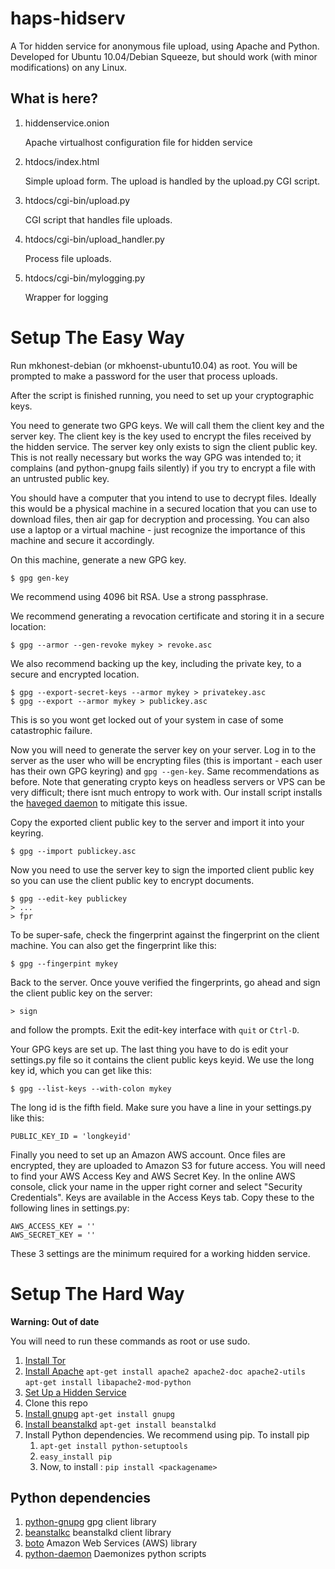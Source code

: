haps-hidserv
============

A Tor hidden service for anonymous file upload, using Apache and Python.
Developed for Ubuntu 10.04/Debian Squeeze, but should work (with minor modifications) on any Linux.

What is here?
-------------

1.  hiddenservice.onion

    Apache virtualhost configuration file for hidden service

2.  htdocs/index.html

    Simple upload form. The upload is handled by the upload.py CGI script.

3.  htdocs/cgi-bin/upload.py

    CGI script that handles file uploads.

4.  htdocs/cgi-bin/upload_handler.py

    Process file uploads.

5.  htdocs/cgi-bin/mylogging.py

    Wrapper for logging

Setup The Easy Way
==================

Run mkhonest-debian (or mkhoenst-ubuntu10.04) as root. You will be prompted to make a password for the user that process uploads.

After the script is finished running, you need to set up your cryptographic keys.

You need to generate two GPG keys. We will call them the client key and the server key. The client key is the key used to encrypt the files received by the hidden service. The server key only exists to sign the client public key. This is not really necessary but works the way GPG was intended to; it complains (and python-gnupg fails silently) if you try to encrypt a file with an untrusted public key.

You should have a computer that you intend to use to decrypt files. Ideally this would be a physical machine in a secured location that you can use to download files, then air gap for decryption and processing. You can also use a laptop or a virtual machine - just recognize the importance of this machine and secure it accordingly.

On this machine, generate a new GPG key.

    $ gpg gen-key

We recommend using 4096 bit RSA. Use a strong passphrase.

We recommend generating a revocation certificate and storing it in a secure location:

    $ gpg --armor --gen-revoke mykey > revoke.asc

We also recommend backing up the key, including the private key, to a secure and encrypted location.

    $ gpg --export-secret-keys --armor mykey > privatekey.asc
    $ gpg --export --armor mykey > publickey.asc

This is so you wont get locked out of your system in case of some catastrophic failure.

Now you will need to generate the server key on your server. Log in to the server as the user who will be encrypting files (this is important - each user has their own GPG keyring) and `gpg --gen-key`. Same recommendations as before. Note that generating crypto keys on headless servers or VPS can be very difficult; there isnt much entropy to work with. Our install script installs the [haveged daemon] to mitigate this issue. 

Copy the exported client public key to the server and import it into your keyring.

    $ gpg --import publickey.asc

Now you need to use the server key to sign the imported client public key so you can use the client public key to encrypt documents.

    $ gpg --edit-key publickey
    > ...
    > fpr

To be super-safe, check the fingerprint against the fingerprint on the client machine. You can also get the fingerprint like this:

    $ gpg --fingerpint mykey

Back to the server. Once youve verified the fingerprints, go ahead and sign the client public key on the server:

    > sign

and follow the prompts. Exit the edit-key interface with `quit` or `Ctrl-D`. 

Your GPG keys are set up. The last thing you have to do is edit your settings.py file so it contains the client public keys keyid. We use the long key id, which you can get like this:

    $ gpg --list-keys --with-colon mykey

The long id is the fifth field. Make sure you have a line in your settings.py like this:

    PUBLIC_KEY_ID = 'longkeyid'

Finally you need to set up an Amazon AWS account. Once files are encrypted, they are uploaded to Amazon S3 for future access. You will need to find your AWS Access Key and AWS Secret Key. In the online AWS console, click your name in the upper right corner and select "Security Credentials". Keys are available in the Access Keys tab. Copy these to the following lines in settings.py:

    AWS_ACCESS_KEY = ''
    AWS_SECRET_KEY = ''

These 3 settings are the minimum required for a working hidden service. 

Setup The Hard Way
==================

**Warning: Out of date**

You will need to run these commands as root or use sudo.

1.  [Install Tor]
2.  [Install Apache]
    `apt-get install apache2 apache2-doc apache2-utils`
    `apt-get install libapache2-mod-python`
3.  [Set Up a Hidden Service]
4.  Clone this repo
5.  [Install gnupg]
    `apt-get install gnupg`
6.  [Install beanstalkd]
    `apt-get install beanstalkd`
6.  Install Python dependencies. We recommend using pip. To install pip
    1.	`apt-get install python-setuptools`
    2.	`easy_install pip`
    3.	Now, to install <packagename>: `pip install <packagename>`

Python dependencies
-------------------

1.  [python-gnupg]
    gpg client library
2.  [beanstalkc]
    beanstalkd client library
3.  [boto]
    Amazon Web Services (AWS) library
4.  [python-daemon]
    Daemonizes python scripts

[install tor]: https://www.torproject.org/docs/tor-doc-unix.html.en
[Install Apache]: http://library.linode.com/web-servers/apache/installation/ubuntu-10.04-lucid
[set up a hidden service]: https://www.torproject.org/docs/tor-hidden-service.html.en
[python-magic]: https://github.com/ahupp/python-magic
[Install beanstalkd]: http://kr.github.com/beanstalkd/
[beanstalkc]: https://github.com/earl/beanstalkc
[Install gnupg]: http://www.gnupg.org/
[python-gnupg]: http://code.google.com/p/python-gnupg/
[boto]: http://code.google.com/p/boto/
[python-daemon]: http://pypi.python.org/pypi/python-daemon
[haveged daemon]: http://www.irisa.fr/caps/projects/hipsor/ 
